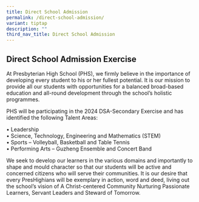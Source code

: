 ```yaml
---
title: Direct School Admission
permalink: /direct-school-admission/
variant: tiptap
description: ""
third_nav_title: Direct School Admission
---
```

<h2>Direct School Admission Exercise</h2>
<p>At Presbyterian High School (PHS), we firmly believe in the importance
of developing every student to his or her fullest potential. It is our
mission to provide all our students with opportunities for a balanced broad-based
education and all-round development through the school’s holistic programmes.</p>
<p>PHS will be participating in the 2024 DSA-Secondary Exercise and has identified
the following Talent Areas:&nbsp;</p>
<p>• Leadership
<br>• Science, Technology, Engineering and Mathematics (STEM)
<br>• Sports – Volleyball, Basketball and Table Tennis
<br>• Performing Arts – Guzheng Ensemble and Concert Band</p>
<p>We seek to develop our learners in the various domains and importantly
to shape and mould character so that our students will be active and concerned
citizens who will serve their communities. It is our desire that every
PresHighians will be exemplary in action, word and deed, living out the
school’s vision of A Christ-centered Community Nurturing Passionate Learners,
Servant Leaders and Steward of Tomorrow.</p>